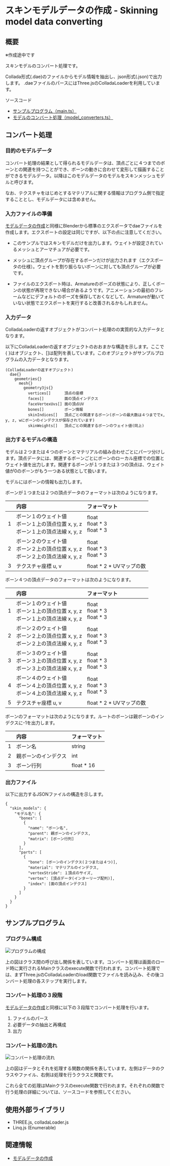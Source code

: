# スキンモデルデータの作成 - Skinning model data converting

## 概要

※作成途中です

スキンモデルのコンバート処理です。

Collada形式(.dae)のファイルからモデル情報を抽出し、json形式(.json)で出力します。
.daeファイルのパースにはThree.jsのColladaLoaderを利用しています。

ソースコード

- [サンプルプログラム（main.ts）](./main.ts)  
- [モデルのコンバート処理（model_converters.ts）](../tips_core/model_converters.ts)


## コンバート処理

### 目的のモデルデータ

コンバート処理の結果として得られるモデルデータは、頂点ごとに４つまでのボーンとの関連を持つことができ、ボーンの動きに合わせて変形して描画することができるモデルデータ。以降はこのモデルデータのモデルをスキンメッシュモデルと呼びます。

なお、テクスチャをはじめとするマテリアルに関する情報はプログラム側で指定することとし、モデルデータには含めません。

### 入力ファイルの準備

[モデルデータの作成](./basic_model_converting/)と同様にBlenderから標準のエクスポータでdaeファイルを作成します。エクスポートの設定は同じですが、以下の点に注意してください。

- このサンプルではスキンモデルだけを出力します。ウェイトが設定されているメッシュとアーマチュアが必要です。

- メッシュに頂点グループが存在するボーンだけが出力されます（エクスポータの仕様）。ウェイトを割り振らないボーンに対しても頂点グループが必要です。

- ファイルのエクスポート時は、Armatureのポーズの状態により、正しくボーンの状態が再現できない場合があるようです。アニメーションの最初のフレームなどにデフォルトのポーズを保存しておくなどして、Armatureが動いていない状態でエクスポートを実行すると改善されるかもしれません。


### 入力データ

ColladaLoaderの返すオブジェクトがコンバート処理のの実質的な入力データとなります。

以下にColladaLoaderの返すオブジェクトのおおまかな構造を示します。ここで\{ \}はオブジェクト、[]は配列を表しています。このオブジェクトがサンプルプログラムの入力データとなります。

```
(ColladaLoaderの返すオブジェクト)
  dae{}
    geometries{}
      mesh{}
        geometry3js{}
          vertices[]      頂点の座標
          faces[]         面の頂点インデクス
          faceVertexUvs[] 面の頂点UV
          bones[]         ボーン情報
          skinIndices[]   頂点ごとの関連するボーン(ボーンの最大数は４つまででx, y, z, wにボーンのインデクスが保存されています)
          skinWeights[]   頂点ごとの関連するボーンのウェイト値(同上)
```


### 出力するモデルの構造

モデルは２つまたは４つのボーンとマテリアルの組み合わせごとにパーツ分けします。頂点データには、関連するボーンごとにボーンのローカル座標での位置とウェイト値を出力します。関連するボーンが１つまたは３つの頂点は、ウェイト値が0のボーンがもう一つある状態として扱います。

モデルにはボーンの情報も出力します。

ボーンが１つまたは２つの頂点データのフォーマットは次のようになります。

|  |内容                        |フォーマット|
|-:|:---------------------------|:-----------|
| 1|ボーン１のウェイト値<br />ボーン１上の頂点位置 x, y, z<br />ボーン１上の頂点法線 x, y, z|float<br />float * 3<br />float * 3|
| 2|ボーン２のウェイト値<br />ボーン２上の頂点位置 x, y, z<br />ボーン２上の頂点法線 x, y, z|float<br />float * 3<br />float * 3|
| 3|テクスチャ座標 u, v         |float * 2 * UVマップの数|

ボーン４つの頂点データのフォーマットは次のようになります。

|  |内容                        |フォーマット|
|-:|:---------------------------|:-----------|
| 1|ボーン１のウェイト値<br />ボーン１上の頂点位置 x, y, z<br />ボーン１上の頂点法線 x, y, z|float<br />float * 3<br />float * 3|
| 2|ボーン２のウェイト値<br />ボーン２上の頂点位置 x, y, z<br />ボーン２上の頂点法線 x, y, z|float<br />float * 3<br />float * 3|
| 3|ボーン３のウェイト値<br />ボーン３上の頂点位置 x, y, z<br />ボーン３上の頂点法線 x, y, z|float<br />float * 3<br />float * 3|
| 4|ボーン４のウェイト値<br />ボーン４上の頂点位置 x, y, z<br />ボーン４上の頂点法線 x, y, z|float<br />float * 3<br />float * 3|
| 5|テクスチャ座標 u, v         |float * 2 * UVマップの数|


ボーンのフォーマットは次のようになります。ルートのボーンは親ボーンのインデクスに-1を出力します。

|  |内容                |フォーマット|
|:-|:-------------------|:-----------|
|1|ボーン名             |string      |
|2|親ボーンのインデクス |int         |
|3|ボーン行列           |float * 16  |


### 出力ファイル

以下に出力するJSONファイルの構造を示します。

```
{
  "skin_models": {
    "モデル名": {
      "bones": [
        {
          "name": "ボーン名",
          "parent": 親ボーンのインデクス,
          "matrix": [ボーン行列]
        }
      ],
      "parts": [
        {
          "bone": [ボーンのインデクス(２つまたは４つ)],
          "material": マテリアルのインデクス,
          "vertexStride": １頂点のサイズ,
          "vertex": [頂点データ(インターリーブ配列)],
          "index": [面の頂点インデクス]
        }
      ]
    }
  }
}
```


## サンプルプログラム

### プログラム構成

![プログラムの構成](skin_model_converting_fig001.png)

上の図はクラス間の呼び出し関係を表しています。コンバート処理は画面のロード時に実行されるMainクラスのexecute関数で行われます。コンバート処理では、まずThree.jsのColladaLoaderのload関数でファイルを読み込み、その後コンバート処理の各ステップを実行します。

### コンバート処理の３段階

[モデルデータの作成](./basic_model_converting/)と同様に以下の３段階でコンバート処理を行います。

1. ファイルのパース  
2. 必要データの抽出と再構成  
3. 出力 

### コンバート処理の流れ

![コンバート処理の流れ](skin_model_converting_fig002.png)

上の図はデータとそれを処理する関数の関係を表しています。左側はデータのクラスやファイル、右側は処理を行うクラスと関数です。

これら全ての処理はMainクラスのexecute関数で行われます。それぞれの関数で行う処理の詳細については、ソースコードを参照してください。


## 使用外部ライブラリ

- THREE.js, colladaLoader.js
- Linq.js (Enumerable)


## 関連情報

- [モデルデータの作成](./basic_model_converting/)
